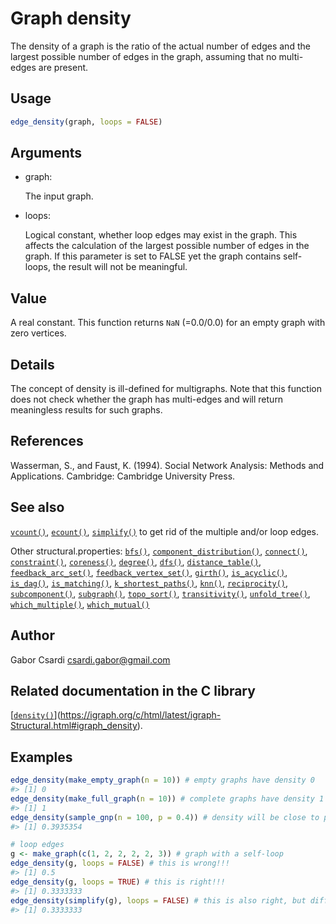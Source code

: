 # Graph density

The density of a graph is the ratio of the actual number of edges and
the largest possible number of edges in the graph, assuming that no
multi-edges are present.

## Usage

``` r
edge_density(graph, loops = FALSE)
```

## Arguments

- graph:

  The input graph.

- loops:

  Logical constant, whether loop edges may exist in the graph. This
  affects the calculation of the largest possible number of edges in the
  graph. If this parameter is set to FALSE yet the graph contains
  self-loops, the result will not be meaningful.

## Value

A real constant. This function returns `NaN` (=0.0/0.0) for an empty
graph with zero vertices.

## Details

The concept of density is ill-defined for multigraphs. Note that this
function does not check whether the graph has multi-edges and will
return meaningless results for such graphs.

## References

Wasserman, S., and Faust, K. (1994). Social Network Analysis: Methods
and Applications. Cambridge: Cambridge University Press.

## See also

[`vcount()`](https://r.igraph.org/reference/gorder.md),
[`ecount()`](https://r.igraph.org/reference/gsize.md),
[`simplify()`](https://r.igraph.org/reference/simplify.md) to get rid of
the multiple and/or loop edges.

Other structural.properties:
[`bfs()`](https://r.igraph.org/reference/bfs.md),
[`component_distribution()`](https://r.igraph.org/reference/components.md),
[`connect()`](https://r.igraph.org/reference/ego.md),
[`constraint()`](https://r.igraph.org/reference/constraint.md),
[`coreness()`](https://r.igraph.org/reference/coreness.md),
[`degree()`](https://r.igraph.org/reference/degree.md),
[`dfs()`](https://r.igraph.org/reference/dfs.md),
[`distance_table()`](https://r.igraph.org/reference/distances.md),
[`feedback_arc_set()`](https://r.igraph.org/reference/feedback_arc_set.md),
[`feedback_vertex_set()`](https://r.igraph.org/reference/feedback_vertex_set.md),
[`girth()`](https://r.igraph.org/reference/girth.md),
[`is_acyclic()`](https://r.igraph.org/reference/is_acyclic.md),
[`is_dag()`](https://r.igraph.org/reference/is_dag.md),
[`is_matching()`](https://r.igraph.org/reference/matching.md),
[`k_shortest_paths()`](https://r.igraph.org/reference/k_shortest_paths.md),
[`knn()`](https://r.igraph.org/reference/knn.md),
[`reciprocity()`](https://r.igraph.org/reference/reciprocity.md),
[`subcomponent()`](https://r.igraph.org/reference/subcomponent.md),
[`subgraph()`](https://r.igraph.org/reference/subgraph.md),
[`topo_sort()`](https://r.igraph.org/reference/topo_sort.md),
[`transitivity()`](https://r.igraph.org/reference/transitivity.md),
[`unfold_tree()`](https://r.igraph.org/reference/unfold_tree.md),
[`which_multiple()`](https://r.igraph.org/reference/which_multiple.md),
[`which_mutual()`](https://r.igraph.org/reference/which_mutual.md)

## Author

Gabor Csardi <csardi.gabor@gmail.com>

## Related documentation in the C library

[[`density()`](https://rdrr.io/r/stats/density.html)](https://igraph.org/c/html/latest/igraph-Structural.html#igraph_density).

## Examples

``` r
edge_density(make_empty_graph(n = 10)) # empty graphs have density 0
#> [1] 0
edge_density(make_full_graph(n = 10)) # complete graphs have density 1
#> [1] 1
edge_density(sample_gnp(n = 100, p = 0.4)) # density will be close to p
#> [1] 0.3935354

# loop edges
g <- make_graph(c(1, 2, 2, 2, 2, 3)) # graph with a self-loop
edge_density(g, loops = FALSE) # this is wrong!!!
#> [1] 0.5
edge_density(g, loops = TRUE) # this is right!!!
#> [1] 0.3333333
edge_density(simplify(g), loops = FALSE) # this is also right, but different
#> [1] 0.3333333
```
